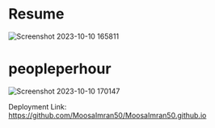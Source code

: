 # Resume

![Screenshot 2023-10-10 165811](https://github.com/MoosaImran50/Brick-Breaker/assets/108832275/59bd4cdd-c462-4cd4-8ccc-9f01acf37106)

# peopleperhour

![Screenshot 2023-10-10 170147](https://github.com/MoosaImran50/Brick-Breaker/assets/108832275/22e5c84f-4f14-47ac-855c-d9caa142501b)

Deployment Link: https://github.com/MoosaImran50/MoosaImran50.github.io
